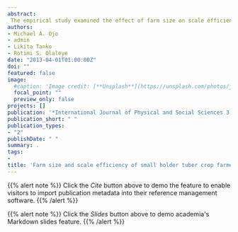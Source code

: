 ```yaml
---
abstract:
 The empirical study examined the effect of farm size on scale efficiency of small holder tuber crop farmers in North central, Nigeria. Data used for the study were obtained from primary source using a multi-stage sampling technique with structured questionnaires administered to 300 randomly selected tuber crop farmers from the study area. Descriptive statistics such as means, standard deviations and percentages were used to summarize the variables used in the analysis while input–oriented data envelopment analysis (DEA) model was used to empirically determine the total technical, pure technical and scale efficiency with respect to farm size in the study area. The DEA results suggested that gains from improving technical efficiency exist in all farm categories, although they appear to be much higher on large and on medium farms than on small farms among tuber crop farmers in the study. The findings further revealed the mean pure technical efficiency of small, medium and large farms was 0.81, 0.69 and 0.59 respectively while mean scale efficiency of small, medium and large farms was 0.36, 0.40 and 0.50 respectively. The implication of these findings is that small farmers are fairly efficient in utilizing their resources and any expansion in the use of resources would bring more than proportionate increase in the output. The study therefore recommended that research efforts directed towards the generation of new technology, especially for small farmers, should be encouraged in the study area.
authors:
- Michael A. Ojo
- admin
- Likita Tanko
- Rotimi S. Olaleye
date: "2013-04-01T01:00:00Z"
doi: ""
featured: false
image:
  #caption: 'Image credit: [**Unsplash**](https://unsplash.com/photos/jdD8gXaTZsc)'
  focal_point: ""
  preview_only: false
projects: []
publication: '*International Journal of Physical and Social Sciences 3(4)*:260-270'
publication_short: " "
publication_types:
- "2"
publishDate: " "
summary: .
tags:
-  
title: 'Farm size and scale efficiency of small holder tuber crop farmers in North Central Nigeria'
---
```

{{% alert note %}}
Click the *Cite* button above to demo the feature to enable visitors to import publication metadata into their reference management software.
{{% /alert %}}

{{% alert note %}}
Click the *Slides* button above to demo academia's Markdown slides feature.
{{% /alert %}}
